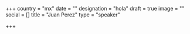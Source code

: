 +++
country = "mx"
date = ""
designation = "hola"
draft = true
image = ""
social = []
title = "Juan Perez"
type = "speaker"

+++
